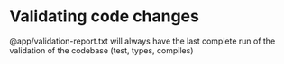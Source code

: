 # Validating code changes
@app/validation-report.txt will always have the last complete run of the validation of the codebase (test, types, compiles)